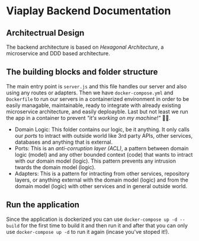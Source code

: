 # Viaplay Backend Documentation

## Architectrual Design
The backend architecture is based on _Hexagonal Architecture_, a microservice and DDD based architecture.

## The building blocks and folder structure
The main entry point is `server.js` and this file handles our server and also using any routes or adapters. Then we have `docker-compose.yml` and `Dockerfile` to run our servers in a containerized environment in order to be easily managable, maintainable, ready to integrate with already existing microservice architecture, and easily deploayble. Last but not least we run the app in a container to prevent _"it's working on my machine!"_ 🤷‍♂️.

  - Domain Logic: This folder contains our logic, be it anything. It only calls our _ports_ to intract with outside world like 3rd party APIs, other services, databases and anything that is external.
  - Ports: This is an _anti-corruption layer (ACL)_, a pattern between domain logic (model) and any other bounded context (code) that wants to intract with our domain model (logic). This pattern prevents any intrusion twards the domain model (logic).
  - Adapters: This is a pattern for intracting from other services, repository layers, or anything external with the domain model (logic) and from the domain model (logic) with other services and in general outside world.

## Run the application
Since the application is dockerized you can use `docker-compose up -d --build` for the first time to build it and then run it and after that you can only use `docker-compose up -d` to run it again (incase you've stoped it!).
